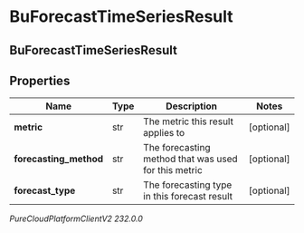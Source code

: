 # BuForecastTimeSeriesResult

## BuForecastTimeSeriesResult

## Properties

|Name | Type | Description | Notes|
|------------ | ------------- | ------------- | -------------|
| **metric** | str | The metric this result applies to | [optional] |
| **forecasting_method** | str | The forecasting method that was used for this metric | [optional] |
| **forecast_type** | str | The forecasting type in this forecast result | [optional] |



_PureCloudPlatformClientV2 232.0.0_
